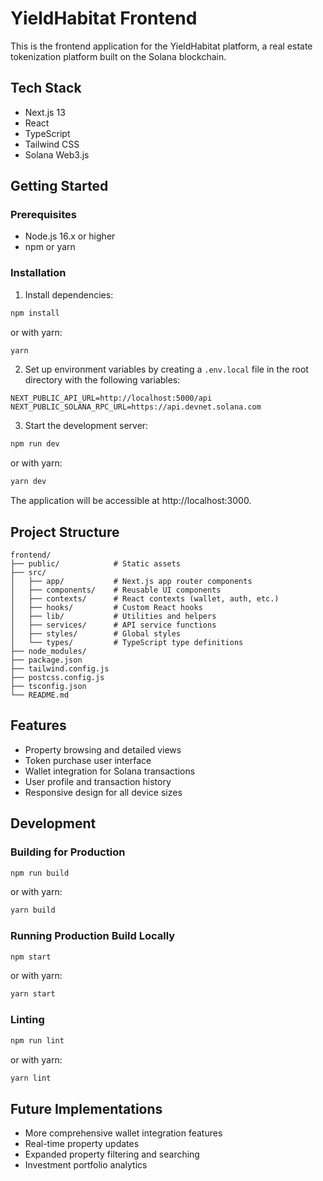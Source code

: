 # YieldHabitat Frontend

This is the frontend application for the YieldHabitat platform, a real estate tokenization platform built on the Solana blockchain.

## Tech Stack

- Next.js 13
- React
- TypeScript
- Tailwind CSS
- Solana Web3.js

## Getting Started

### Prerequisites

- Node.js 16.x or higher
- npm or yarn

### Installation

1. Install dependencies:

```bash
npm install
```

or with yarn:

```bash
yarn
```

2. Set up environment variables by creating a `.env.local` file in the root directory with the following variables:

```
NEXT_PUBLIC_API_URL=http://localhost:5000/api
NEXT_PUBLIC_SOLANA_RPC_URL=https://api.devnet.solana.com
```

3. Start the development server:

```bash
npm run dev
```

or with yarn:

```bash
yarn dev
```

The application will be accessible at http://localhost:3000.

## Project Structure

```
frontend/
├── public/            # Static assets
├── src/
│   ├── app/           # Next.js app router components
│   ├── components/    # Reusable UI components
│   ├── contexts/      # React contexts (wallet, auth, etc.)
│   ├── hooks/         # Custom React hooks
│   ├── lib/           # Utilities and helpers
│   ├── services/      # API service functions
│   ├── styles/        # Global styles
│   └── types/         # TypeScript type definitions
├── node_modules/
├── package.json
├── tailwind.config.js
├── postcss.config.js
├── tsconfig.json
└── README.md
```

## Features

- Property browsing and detailed views
- Token purchase user interface
- Wallet integration for Solana transactions
- User profile and transaction history
- Responsive design for all device sizes

## Development

### Building for Production

```bash
npm run build
```

or with yarn:

```bash
yarn build
```

### Running Production Build Locally

```bash
npm start
```

or with yarn:

```bash
yarn start
```

### Linting

```bash
npm run lint
```

or with yarn:

```bash
yarn lint
```

## Future Implementations

- More comprehensive wallet integration features
- Real-time property updates
- Expanded property filtering and searching
- Investment portfolio analytics 